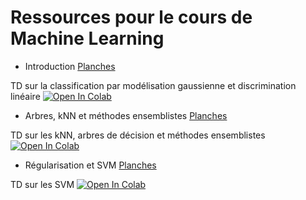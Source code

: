 # Ressources pour le cours de Machine Learning


* Introduction [Planches](https://github.com/stepherbin/teaching/blob/master/ENSTA/cours_ml_intro_2025.pdf)

TD sur la classification par modélisation gaussienne et discrimination linéaire
[![Open In Colab](https://colab.research.google.com/assets/colab-badge.svg)](https://colab.research.google.com/github/stepherbin/teaching/blob/master/ENSTA/td_gaussien_bayesien.ipynb)

* Arbres, kNN et méthodes ensemblistes [Planches](https://github.com/stepherbin/teaching/blob/master/ENSTA/generalisation_knn_arbres_merged.pdf)

TD sur les kNN, arbres de décision et méthodes ensemblistes
[![Open In Colab](https://colab.research.google.com/assets/colab-badge.svg)](https://colab.research.google.com/github/stepherbin/teaching/blob/master/FormationML/td_arbres_knn_new_2023.ipynb)


* Régularisation et SVM [Planches](https://github.com/stepherbin/teaching/blob/master/ENSTA/cours_ml_regularisation_svm_2025.pdf)

TD sur les SVM
[![Open In Colab](https://colab.research.google.com/assets/colab-badge.svg)](https://colab.research.google.com/github/stepherbin/teaching/blob/master/ENSTA/td_svm_2023.ipynb)



